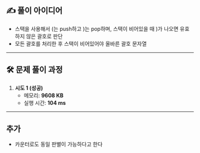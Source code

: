 ## ✍️ 풀이 아이디어
- 스택을 사용해서 (는 push하고 )는 pop하며, 스택이 비어있을 때 )가 나오면 유효하지 않은 괄호로 판단
- 모든 괄호를 처리한 후 스택이 비어있어야 올바른 괄호 문자열

---

## 🛠️ 문제 풀이 과정
1. **시도 1 (성공)**
   - 메모리: **9608 KB**  
   - 실행 시간: **104 ms**

---

## 추가
- 카운터로도 동일 판별이 가능하다고 한다